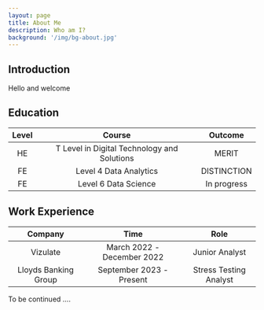 ```yaml
---
layout: page
title: About Me
description: Who am I?
background: '/img/bg-about.jpg'
---
```


## Introduction

Hello and welcome

## Education

|Level|Course|Outcome|
|:-----:|:------:|:----:|
|HE| T Level in Digital Technology and Solutions | MERIT |
|FE| Level 4 Data Analytics | DISTINCTION |
|FE| Level 6 Data Science | In progress |

## Work Experience

|Company|Time|Role|
|:-----:|:------:|:----:|
|Vizulate| March 2022 - December 2022| Junior Analyst |
|Lloyds Banking Group| September 2023 - Present | Stress Testing Analyst |

To be continued ....